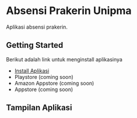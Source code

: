 # Absensi Prakerin Unipma

Aplikasi absensi prakerin.

## Getting Started


Berikut adalah link untuk menginstall aplikasinya

- [Install Aplikasi](https://www.mediafire.com/file/0l53att5v72nx6l/Absensi.apk/file)
- Playstore (coming soon)
- Amazon Appstore (coming soon)
- Appstore (coming soon)

## Tampilan Aplikasi
<p  <img src="[https://komarev.com/ghpvc/?username=tegaridwan&label=Profile%20views&color=0e75b6&style=flat](https://photos.app.goo.gl/BXRPpjW7JuENXWUX6)" alt="tegaridwan" /> </p>

